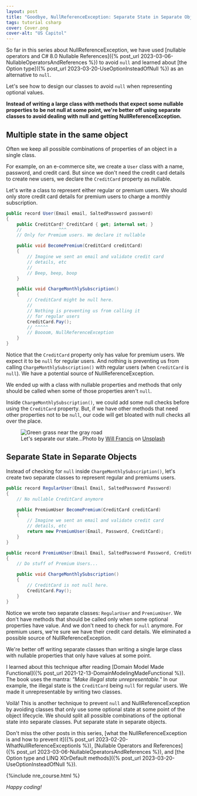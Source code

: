 ```yaml
---
layout: post
title: "Goodbye, NullReferenceException: Separate State in Separate Objects"
tags: tutorial csharp
cover: Cover.png
cover-alt: "US Capitol" 
---
```


So far in this series about NullReferenceException, we have used [nullable operators and C# 8.0 Nullable References]({% post_url 2023-03-06-NullableOperatorsAndReferences %}) to avoid `null` and learned about [the Option type]({% post_url 2023-03-20-UseOptionInsteadOfNull %}) as an alternative to `null`.

Let's see how to design our classes to avoid `null` when representing optional values.

**Instead of writing a large class with methods that expect some nullable properties to be not null at some point, we're better off using separate classes to avoid dealing with null and getting NullReferenceException.**

## Multiple state in the same object

Often we keep all possible combinations of properties of an object in a single class.

For example, on an e-commerce site, we create a `User` class with a name, password, and credit card. But since we don't need the credit card details to create new users, we declare the `CreditCard` property as nullable.

Let's write a class to represent either regular or premium users. We should only store credit card details for premium users to charge a monthly subscription.

```csharp
public record User(Email email, SaltedPassword password)
{
    public CreditCard? CreditCard { get; internal set; }
    //              ^^^
    // Only for Premium users. We declare it nullable

    public void BecomePremium(CreditCard creditCard)
    {
        // Imagine we sent an email and validate credit card
        // details, etc
        //
        // Beep, beep, boop
    }

    public void ChargeMonthlySubscription()
    {
        // CreditCard might be null here.
        //
        // Nothing is preventing us from calling it
        // for regular users
        CreditCard.Pay();
        // ^^^^^
        // Boooom, NullReferenceException
    }
}
```

Notice that the `CreditCard` property only has value for premium users. We expect it to be `null` for regular users. And nothing is preventing us from calling `ChargeMonthlySubscription()` with regular users (when `CreditCard` is `null`). We have a potential source of NullReferenceException.

We ended up with a class with nullable properties and methods that only should be called when some of those properties aren't `null`.

Inside `ChargeMonthlySubscription()`, we could add some null checks before using the `CreditCard` property. But, if we have other methods that need other properties not to be `null`, our code will get bloated with null checks all over the place.

<figure>
<img src="https://images.unsplash.com/photo-1537806078416-64d8c0147e1e?crop=entropy&cs=tinysrgb&fit=crop&fm=jpg&h=400&ixid=MnwxfDB8MXxyYW5kb218MHx8fHx8fHx8MTY4MDY1MDk5Ng&ixlib=rb-4.0.3&q=80&utm_campaign=api-credit&utm_medium=referral&utm_source=unsplash_source&w=600" alt="Green grass near the gray road" />

<figcaption>Let's separate our state...Photo by <a href="https://unsplash.com/@willfrancis?utm_source=unsplash&utm_medium=referral&utm_content=creditCopyText">Will Francis</a> on <a href="https://unsplash.com/photos/Rm3nWQiDTzg?utm_source=unsplash&utm_medium=referral&utm_content=creditCopyText">Unsplash</a></figcaption>
</figure>

## Separate State in Separate Objects

Instead of checking for `null` inside `ChargeMonthlySubscription()`, let's create two separate classes to represent regular and premiums users.

```csharp
public record RegularUser(Email Email, SaltedPassword Password)
{
    // No nullable CreditCard anymore

    public PremiumUser BecomePremium(CreditCard creditCard)
    {
        // Imagine we sent an email and validate credit card
        // details, etc
        return new PremiumUser(Email, Password, CreditCard);
    }
}

public record PremiumUser(Email Email, SaltedPassword Password, CreditCard CreditCard)
{
    // Do stuff of Premium Users...

    public void ChargeMonthlySubscription()
    {
        // CreditCard is not null here.
        CreditCard.Pay();
    }
}
```

Notice we wrote two separate classes: `RegularUser` and `PremiumUser`. We don't have methods that should be called only when some optional properties have value. And we don't need to check for `null` anymore. For premium users, we're sure we have their credit card details. We eliminated a possible source of NullReferenceException.

We're better off writing separate classes than writing a single large class with nullable properties that only have values at some point.

I learned about this technique after reading [Domain Model Made Functional]({% post_url 2021-12-13-DomainModelingMadeFunctional %}). The book uses the mantra: _"Make illegal state unrepresentable."_ In our example, the illegal state is the `CreditCard` being `null` for regular users. We made it unrepresentable by writing two classes.

Voilà! This is another technique to prevent `null` and NullReferenceException by avoiding classes that only use some optional state at some point of the object lifecycle. We should split all possible combinations of the optional state into separate classes. Put separate state in separate objects.

Don't miss the other posts in this series, [what the NullReferenceException is and how to prevent it]({% post_url 2023-02-20-WhatNullReferenceExceptionIs %}), [Nullable Operators and References]({% post_url 2023-03-06-NullableOperatorsAndReferences %}), and [the Option type and LINQ XOrDefault methods]({% post_url 2023-03-20-UseOptionInsteadOfNull %}).

{%include nre_course.html %}

_Happy coding!_